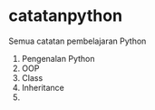 # catatanpython
Semua catatan pembelajaran Python
1. Pengenalan Python
2. OOP
3. Class
4. Inheritance
5. 
